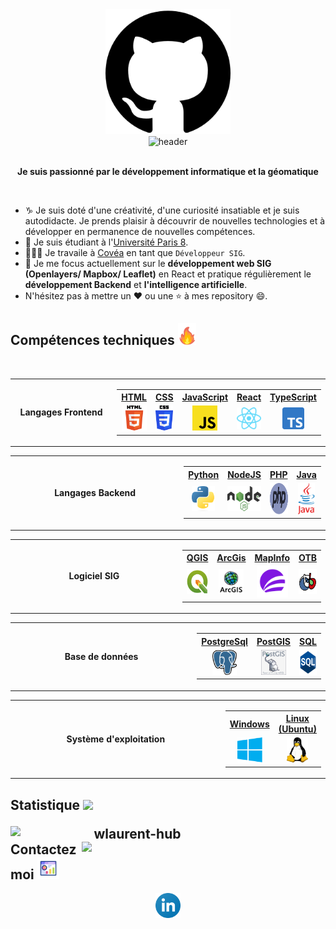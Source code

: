 <div align=center>
    <img src="https://github.com/WLaurent-Hub/WLaurent-Hub/blob/main/image/github.png" alt="GitHub" height="200"> 
</div>
<div align=center>
    <img src="https://readme-typing-svg.herokuapp.com?color=%236FDA44&size=32&center=true&vCenter=true&width=600&height=50&lines=Salut,+c'est+Laurent+%F0%9F%91%8B;Développeur+SIG+Étudiant;Développement+Fullstack;SIG+Webmapping+Geodatabase;QGIS+ArcGis" alt="header" />
</div>
<br>
<p align="center">
  <b>Je suis passionné par le développement informatique et la géomatique</b>
</p>
<br>

- ♑ Je suis doté d'une créativité, d'une curiosité insatiable et je suis autodidacte. Je prends plaisir à découvrir de nouvelles technologies et à développer en permanence de nouvelles compétences.
- 📓 Je suis étudiant à l'[Université Paris 8](https://www.univ-paris8.fr/-Master-Geomatique-Geodecisionnel-Geomarketing-et-Multimedia-G2M-).
- 👨🏻‍💻 Je travaile à [Covéa](https://www.covea.eu/fr) en tant que `Développeur SIG`.
- 🌱 Je me focus actuellement sur le **développement web SIG (Openlayers/ Mapbox/ Leaflet)** en React et pratique régulièrement le **développement Backend** et **l'intelligence artificielle**.
- N'hésitez pas à mettre un ❤ ou une ⭐ à mes repository 😄.

<h2>Compétences techniques <img src="https://github.com/WLaurent-Hub/WLaurent-Hub/blob/main/image/github-stats.gif" height="35px"></h2>

<br>

<table>
  <tr>
    <td align="center" width="300">
      <b>Langages Frontend</b>
    </td>
    <td align="center">
      <table>
         <tr>
          <th><a href="https://developer.mozilla.org/fr/docs/Web/HTML">HTML</a></th>
          <th><a href="https://developer.mozilla.org/fr/docs/Web/CSS">CSS</a></th>
          <th><a href="https://developer.mozilla.org/fr/docs/Web/JavaScript">JavaScript</a></th>
          <th><a href="https://fr.reactjs.org/">React</a></th>
          <th><a href="https://www.typescriptlang.org/">TypeScript</a></th>
        </tr>
        <tr align="center">
          <td><img src="https://github.com/WLaurent-Hub/WLaurent-Hub/blob/main/image/html.svg" height="40"></td>
          <td><img src="https://github.com/WLaurent-Hub/WLaurent-Hub/blob/main/image/css.svg" height="40"></td>
          <td><img src="https://github.com/WLaurent-Hub/WLaurent-Hub/blob/main/image/js.png" height="40"></td>
          <td><img src="https://github.com/WLaurent-Hub/WLaurent-Hub/blob/main/image/react.svg" height="35"></td>
          <td><img src="https://github.com/WLaurent-Hub/WLaurent-Hub/blob/main/image/typescript.png" height="35"></td>
        </tr>
      </table>
    </td>
  </tr>
</table>

<table>
  <tr>
    <td align="center" width="332">
      <b>Langages Backend</b>
    </td>
    <td align="center">
      <table>
         <tr>
          <th><a href="https://fr.wikipedia.org/wiki/Python_(langage)">Python</a></th>
          <th><a href="https://developer.mozilla.org/fr/docs/Web/JavaScript">NodeJS</a></th>
          <th><a href="https://www.php.net/manual/fr/intro-whatis.php">PHP</a></th>
          <th><a href="https://www.oracle.com/fr/java/">Java</a></th>
        </tr>
        <tr align="center">
          <td><img src="https://github.com/WLaurent-Hub/WLaurent-Hub/blob/main/image/python.png" height="40"></td>
          <td><img src="https://github.com/WLaurent-Hub/WLaurent-Hub/blob/main/image/node.svg" height="40"></td>
          <td><img src="https://github.com/WLaurent-Hub/WLaurent-Hub/blob/main/image/php.svg" height="50"></td>
          <td><img src="https://github.com/WLaurent-Hub/WLaurent-Hub/blob/main/image/java.png" height="50"></td>
        </tr>
      </table>
    </td>
  </tr>
</table>

<table>
  <tr>
      <td align="center" width="390">
          <b>Logiciel SIG</b>
      </td>
      <td align="center">
          <table>
              <tr>
                  <th><a href="https://fr.wikipedia.org/wiki/QGIS">QGIS</a></th>
                  <th><a href="https://www.esrifrance.fr/produits/arcgis.aspx">ArcGis</a></th>
                  <th><a href="https://www.precisely.com/fr/product/precisely-mapinfo/mapinfo-pro">MapInfo</a></th>
                  <th><a href="https://www.orfeo-toolbox.org/">OTB</a></th>
              </tr>
              <tr align="center">
                  <td><img src="https://github.com/WLaurent-Hub/WLaurent-Hub/blob/main/image/qgis.png" height="40"></td>
                  <td><img src="https://github.com/WLaurent-Hub/WLaurent-Hub/blob/main/image/arcGIS_esri.png" height="40"></td>
                  <td><img src="https://github.com/WLaurent-Hub/WLaurent-Hub/blob/main/image/mapinfo.png" height="50"></td>
                  <td><img src="https://github.com/WLaurent-Hub/WLaurent-Hub/blob/main/image/otb.png" height="40"></td>
              </tr>
          </table>
      </td>
  </tr>
</table>

<table>
  <tr>
      <td align="center" width="440">
          <b>Base de données</b>
      </td>
      <td align="center">
          <table>
              <tr>
                  <th><a href="https://www.postgresql.org/">PostgreSql</a></th>
                  <th><a href="https://postgis.net/">PostGIS</a></th>
                  <th><a href="https://sql.sh/">SQL</a></th>
              </tr>
              <tr align="center">
                  <td>
                    <img src="https://github.com/WLaurent-Hub/WLaurent-Hub/blob/main/image/postgresql.png" height="40">
                  </td>
                  <td>
                    <img src="https://github.com/WLaurent-Hub/WLaurent-Hub/blob/main/image/postgis.png" height="40">
                  </td>
                  <td>
                    <img src="https://github.com/WLaurent-Hub/WLaurent-Hub/blob/main/image/sql.svg" height="40">
                  </td>
              </tr>
          </table>
      </td>
  </tr>
</table>


<table>
  <tr>
      <td align="center" width="465">
          <b>Système d'exploitation</b>
      </td>
      <td align="center">
          <table>
              <tr>
                <th><a href="https://www.microsoft.com/fr-fr/windows">Windows</a></th>
                <th><a href="https://www.linux.org/">Linux (Ubuntu)</a></th>
              </tr>
              <tr align="center">
                  <td><img src="https://github.com/WLaurent-Hub/WLaurent-Hub/blob/main/image/windows.png" height="40"></td>
                  <td><img src="https://github.com/WLaurent-Hub/WLaurent-Hub/blob/main/image/linux.png" height="40"></td>
              </tr>
          </table>
      </td>
    </tr>
</table>

<h2> Statistique <img src="https://github.com/WLaurent-Hub/WLaurent-Hub/blob/main/image/statistic.gif" height="35px">
<br>
<p align=center>
  <div align=center>
    <a>
      <img align="left" width=390 src="https://streak-stats.demolab.com/?user=WLaurent-Hub&theme=radical" alt="wlaurent-hub" />
    </a>
    <a>
      <img align="right" width=390 src="https://github-readme-stats.vercel.app/api?username=WLaurent-Hub&show_icons=true&theme=radical"/>
    </a>
  </div>
</p>
</h2>

<h2> Contactez moi <img src="https://github.com/WLaurent-Hub/WLaurent-Hub/blob/main/image/statistics.gif" height="35px"></h2>
<p align="center">
  <a href="https://www.linkedin.com/in/laurent-wu-3461901a5/" target="_blank">
    <code><img src="https://github.com/WLaurent-Hub/WLaurent-Hub/blob/main/image/linkedin.png" alt="linkedin" height="auto" width="40"/></code>
  </a>
</p>
